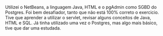 Utilizei o NetBeans, a linguagem Java, HTML e o pgAdmin como SGBD do Postgres.
Foi bem desafiador, tanto que não está 100% correto o exercicio.
Tive que aprender a utilizar o servlet, revisar alguns conceitos de Java, HTML e SQL.
Já tinha utilizado uma vez o Postgres, mas algo mais básico, tive que dar uma estudada.